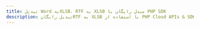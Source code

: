 ---title: تبدیل Word بهXLSB، RTF به XLSB مبدل رایگان یا PHP SDKdescription: تبدیل رایگانRTF به XLSB با استفاده از PHP Cloud APIs & SDK. همچنین اسناد Microsoft Word و OpenOffice را در Cloud ایجاد، ویرایش و رندر کنید.---